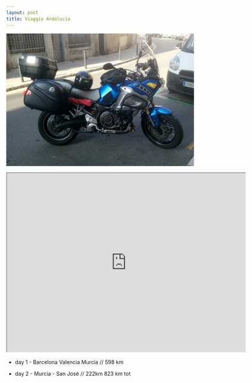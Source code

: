 ```yaml
---
layout: post
title: Viaggio Andalucía
---
```


![la bestia the mule, dory insomma](/images/the-mule-agosto-2016.png) 

<iframe src="https://www.google.com/maps/d/u/0/embed?mid=1Y7tBl62_cruWRZlsrkB7LHXR_NA" width="640" height="480"></iframe>

* day 1 - Barcelona Valencia Murcia // 598 km

* day 2 - Murcia - San José // 222km 823 km tot


